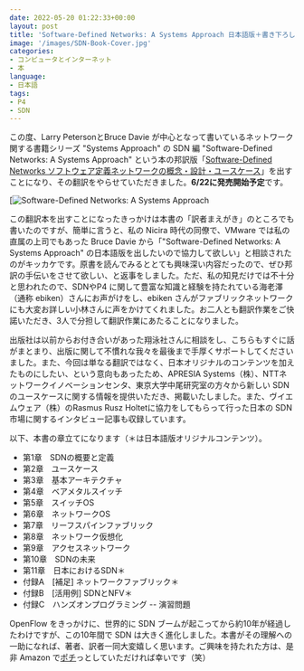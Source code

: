 ```yaml
---
date: 2022-05-20 01:22:33+00:00
layout: post
title: 'Software-Defined Networks: A Systems Approach 日本語版＋書き下ろし発売'
image: '/images/SDN-Book-Cover.jpg'
categories:
- コンピュータとインターネット
- 本
language:
- 日本語
tags:
- P4
- SDN
---
```


この度、Larry PetersonとBruce Davie が中心となって書いているネットワーク関する書籍シリーズ "Systems Approach" の SDN 編 "Software-Defined Networks: A Systems Approach" という本の邦訳版「[Software-Defined Networks ソフトウェア定義ネットワークの概念・設計・ユースケース](https://www.amazon.co.jp/dp/4798172049/)」を出すことになり、その翻訳をやらせていただきました。**6/22に発売開始予定**です。

[![Software-Defined Networks: A Systems Approach]({{site.baseurl}}/images/SDN-Book-Cover.jpg)

この翻訳本を出すことになったきっかけは本書の「訳者まえがき」のところでも書いたのですが、簡単に言うと、私の Nicira 時代の同僚で、VMware では私の直属の上司でもあった Bruce Davie から「"Software-Defined Networks: A Systems Approach" の日本語版を出したいので協力して欲しい」と相談されたのがキッカケです。原書を読んでみるととても興味深い内容だったので、ぜひ邦訳の手伝いをさせて欲しい、と返事をしました。ただ、私の知見だけでは不十分と思われたので、SDNやP4 に関して豊富な知識と経験を持たれている海老澤（通称 ebiken）さんにお声がけをし、ebiken さんがファブリックネットワークにも大変お詳しい小林さんに声をかけてくれました。お二人とも翻訳作業をご快諾いただき、3人で分担して翻訳作業にあたることになりました。

出版社は以前からお付き合いがあった翔泳社さんに相談をし、こちらもすぐに話がまとまり、出版に関して不慣れな我々を最後まで手厚くサポートしてくださいました。また、今回は単なる翻訳ではなく、日本オリジナルのコンテンツを加えたものにしたい、という意向もあったため、APRESIA Systems（株）、NTTネットワークイノベーションセンタ、東京大学中尾研究室の方々から新しい SDN のユースケースに関する情報を提供いただき、掲載いたしました。また、ヴイエムウェア（株）のRasmus Rusz Holtetに協力をしてもらって行った日本の SDN 市場に関するインタビュー記事も収録しています。

以下、本書の章立てになります（＊は日本語版オリジナルコンテンツ）。

  * 第1章　SDNの概要と定義
  * 第2章　ユースケース
  * 第3章　基本アーキテクチャ
  * 第4章　ベアメタルスイッチ
  * 第5章　スイッチOS
  * 第6章　ネットワークOS
  * 第7章　リーフスパインファブリック
  * 第8章　ネットワーク仮想化
  * 第9章　アクセスネットワーク
  * 第10章　SDNの未来
  * 第11章　日本におけるSDN＊
  * 付録A　[補足] ネットワークファブリック＊
  * 付録B　[活用例] SDNとNFV＊
  * 付録C　ハンズオンプログラミング -- 演習問題

OpenFlow をきっかけに、世界的に SDN ブームが起こってから約10年が経過したわけですが、この10年間で SDN は大きく進化しました。本書がその理解への一助になれば、著者、訳者一同大変嬉しく思います。ご興味を持たれた方は、是非 Amazon で[ポチ](https://www.amazon.co.jp/dp/4798172049/)っとしていただければ幸いです（笑）
